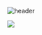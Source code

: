 ![header](https://capsule-render.vercel.app/api?type=venom&text=Welcome%20👋&fontSize=35&fontColor=D1D1D1&desc=Ara's%20GitHub%20&descAlign=68&descSize=10)

![](https://raw.githubusercontent.com/arajo/github-stats/master/generated/overview.svg#gh-dark-mode-only)

<!--
**arajo/arajo** is a ✨ _special_ ✨ repository because its `README.md` (this file) appears on your GitHub profile.

Here are some ideas to get you started:

- 🔭 I’m currently working on ...
- 🌱 I’m currently learning ...
- 👯 I’m looking to collaborate on ...
- 🤔 I’m looking for help with ...
- 💬 Ask me about ...
- 📫 How to reach me: ...
- 😄 Pronouns: ...
- ⚡ Fun fact: ...
-->
